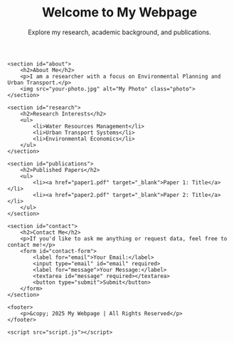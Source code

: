 <!DOCTYPE html>
<html lang="en">
<head>
    <meta charset="UTF-8">
    <meta name="viewport" content="width=device-width, initial-scale=1.0">
    <title>My Portfolio</title>
    <link rel="stylesheet" href="styles.css">
</head>
<body>
    <header>
        <h1>Welcome to My Webpage</h1>
        <p>Explore my research, academic background, and publications.</p>
    </header>

    <section id="about">
        <h2>About Me</h2>
        <p>I am a researcher with a focus on Environmental Planning and Urban Transport.</p>
        <img src="your-photo.jpg" alt="My Photo" class="photo">
    </section>

    <section id="research">
        <h2>Research Interests</h2>
        <ul>
            <li>Water Resources Management</li>
            <li>Urban Transport Systems</li>
            <li>Environmental Economics</li>
        </ul>
    </section>

    <section id="publications">
        <h2>Published Papers</h2>
        <ul>
            <li><a href="paper1.pdf" target="_blank">Paper 1: Title</a></li>
            <li><a href="paper2.pdf" target="_blank">Paper 2: Title</a></li>
        </ul>
    </section>

    <section id="contact">
        <h2>Contact Me</h2>
        <p>If you'd like to ask me anything or request data, feel free to contact me!</p>
        <form id="contact-form">
            <label for="email">Your Email:</label>
            <input type="email" id="email" required>
            <label for="message">Your Message:</label>
            <textarea id="message" required></textarea>
            <button type="submit">Submit</button>
        </form>
    </section>

    <footer>
        <p>&copy; 2025 My Webpage | All Rights Reserved</p>
    </footer>

    <script src="script.js"></script>
</body>
</html>


